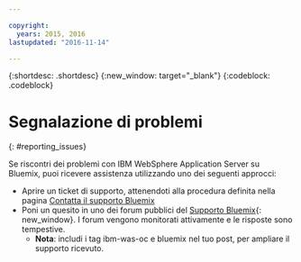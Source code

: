 ```yaml
---

copyright:
  years: 2015, 2016
lastupdated: "2016-11-14"

---
```


{:shortdesc: .shortdesc}
{:new_window: target="_blank"}
{:codeblock: .codeblock}

# Segnalazione di problemi
{: #reporting_issues}

Se riscontri dei problemi con IBM WebSphere Application Server su Bluemix, puoi ricevere assistenza utilizzando uno dei seguenti approcci:

* Aprire un ticket di supporto, attenendoti alla procedura definita nella pagina [Contatta il supporto Bluemix](/docs/support/index.html#contacting-support)
* Poni un quesito in uno dei forum pubblici del [Supporto Bluemix](https://developer.ibm.com/bluemix/support/){: new_window}. I forum vengono monitorati attivamente e
le risposte sono tempestive.
  * **Nota**: includi i tag ibm-was-oc e bluemix nel tuo post, per ampliare il supporto ricevuto.
